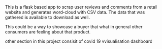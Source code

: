 
This is a flask based app to scrap user reviews and comments from a retail website and generates word-cloud with CSV data.
The data that was gathered is available to download as well.

This could be a way to showcase a buyer that what in general other consumers are feeling about that product.


other section in this project consisit of covid 19 vvisualisation dashboard


